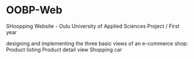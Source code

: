 # OOBP-Web
SHoopping Website - Oulu University of Applied Sciences Project / First year

designing and implementing the three basic views of an e-commerce shop:
Product listing
Product detail view
Shopping car
